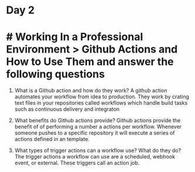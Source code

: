  # Day 2

 # # Working In a Professional Environment > Github Actions and How to Use Them and answer the following questions

1. What is a Github action and how do they work?
A github action automates your workflow from idea to production. They work by crating text files in your repositories called workflows which handle build tasks such as continuous delivery and integraton

2. What benefits do Github actions provide?
Github actions provide the benefit of of performing a number a actions per workflow. Whenever someone pushes to a specific repository it will execute a series of actions defined in an template.

3. What types of trigger actions can a workflow use? What do they do?
The trigger actions a workflow can use are a scheduled, webhook event, or external. These triggers call an action job.

